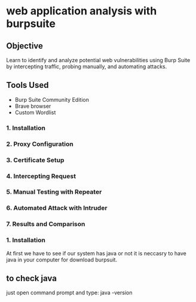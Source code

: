 # web application analysis with burpsuite

## Objective
Learn to identify and analyze potential web vulnerabilities using Burp Suite by intercepting traffic, probing manually, and automating attacks.

## Tools Used
- Burp Suite Community Edition
- Brave browser
- Custom Wordlist

### 1. Installation
### 2. Proxy Configuration
### 3. Certificate Setup
### 4. Intercepting Request
### 5. Manual Testing with Repeater
### 6. Automated Attack with Intruder
### 7. Results and Comparison

### 1. Installation
At first we have to see if our system has java or not it is neccasry to have java in your computer for download burpsuit.
## to check java
just open command prompt and type: java -version
